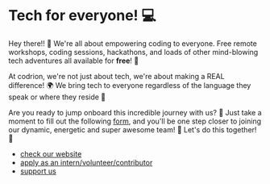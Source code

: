 # Tech for everyone! 💻

Hey there!! 🎉 We're all about empowering coding to everyone. Free remote workshops, coding sessions, hackathons, and loads of other mind-blowing tech adventures all available for **free**! 🚀

At codrion, we're not just about tech, we're about making a REAL difference! 🌍 We bring tech to everyone regardless of the language they speak or where they reside 💪

Are you ready to jump onboard this incredible journey with us? 🌈 Just take a moment to fill out the following [form](https://forms.gle/HMGbnQihmUyWj3A39), and you'll be one step closer to joining our dynamic, energetic and super awesome team! 🤩 Let's do this together! 💫

- [check our website](https://codrion.tech) <br>
- [apply as an intern/volunteer/contributor](https://forms.gle/HMGbnQihmUyWj3A39) <br>
- [support us](mailto:outreach@codrion.tech) <br>

